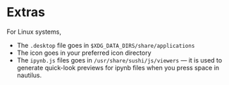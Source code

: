 # Extras

For Linux systems,

- The `.desktop` file goes in `$XDG_DATA_DIRS/share/applications`
- The icon goes in your preferred icon directory
- The `ipynb.js` files goes in `/usr/share/sushi/js/viewers` — it is used to generate quick-look previews for ipynb files when you press space in nautilus.
